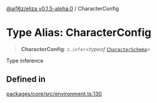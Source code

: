 [@ai16z/eliza v0.1.5-alpha.0](../index.md) / CharacterConfig

# Type Alias: CharacterConfig

> **CharacterConfig**: `z.infer`\<*typeof* [`CharacterSchema`](../variables/CharacterSchema.md)\>

Type inference

## Defined in

[packages/core/src/environment.ts:130](https://github.com/dbm87tech/eliza-tb/blob/main/packages/core/src/environment.ts#L130)
